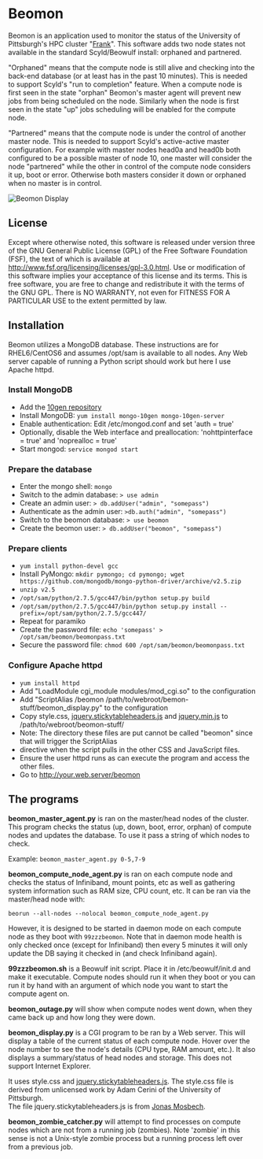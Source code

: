 Beomon
======

Beomon is an application used to monitor the status of the University of Pittsburgh's HPC 
cluster "[Frank](http://core.sam.pitt.edu/frank)".  This software adds two node states not available in 
the standard Scyld/Beowulf install: orphaned and partnered.

"Orphaned" means that the compute node is still alive and checking into
the back-end database (or at least has in the past 10 minutes).  This is
needed to support Scyld's "run to completion" feature.  When a compute 
node is first seen in the state "orphan" Beomon's master agent will
prevent new jobs from being scheduled on the node.  Similarly when
the node is first seen in the state "up" jobs scheduling will be
enabled for the compute node.

"Partnered" means that the compute node is under the control of another
master node.  This is needed to support Scyld's active-active master
configuration.  For example with master nodes head0a and head0b both configured
to be a possible master of node 10, one master will consider the node 
"partnered" while the other in control of the compute node considers
it up, boot or error.  Otherwise both masters consider it down
or orphaned when no master is in control.

![Beomon Display](http://www.pitt.edu/~jaw171/beomon_display_screenshot.jpg)

License
-------

Except where otherwise noted, this software is released under version three of the GNU General Public License (GPL) of the
Free Software Foundation (FSF), the text of which is available at http://www.fsf.org/licensing/licenses/gpl-3.0.html.
Use or modification of this software implies your acceptance of this license and its terms.
This is free software, you are free to change and redistribute it with the terms of the GNU GPL.
There is NO WARRANTY, not even for FITNESS FOR A PARTICULAR USE to the extent permitted by law.

Installation
------------

Beomon utilizes a MongoDB database.  These instructions are for
RHEL6/CentOS6 and assumes /opt/sam is available to all nodes.  Any Web server
capable of running a Python script should work but here I use Apache httpd.

### Install MongoDB
* Add the [10gen repository](http://docs.mongodb.org/manual/tutorial/install-mongodb-on-red-hat-centos-or-fedora-linux/)
* Install MongoDB: `yum install mongo-10gen mongo-10gen-server`
* Enable authentication: Edit /etc/mongod.conf and set 'auth = true'
* Optionally, disable the Web interface and preallocation: 'nohttpinterface = true' and 'noprealloc = true'
* Start mongod: `service mongod start`

### Prepare the database
* Enter the mongo shell: `mongo`
* Switch to the admin database: `> use admin`
* Create an admin user: `> db.addUser("admin", "somepass")`
* Authenticate as the admin user: `>db.auth("admin", "somepass")`
* Switch to the beomon database: `> use beomon`
* Create the beomon user: `> db.addUser("beomon", "somepass")`


### Prepare clients
* `yum install python-devel gcc`
* Install PyMongo: `mkdir pymongo; cd pymongo; wget https://github.com/mongodb/mongo-python-driver/archive/v2.5.zip`
* `unzip v2.5`
* `/opt/sam/python/2.7.5/gcc447/bin/python setup.py build`
* `/opt/sam/python/2.7.5/gcc447/bin/python setup.py install --prefix=/opt/sam/python/2.7.5/gcc447/`
* Repeat for paramiko
* Create the password file: `echo 'somepass' > /opt/sam/beomon/beomonpass.txt`
* Secure the password file: `chmod 600 /opt/sam/beomon/beomonpass.txt`


### Configure Apache httpd

* `yum install httpd`
* Add "LoadModule cgi_module modules/mod_cgi.so" to the configuration
* Add "ScriptAlias /beomon /path/to/webroot/bemon-stuff/beomon_display.py" to the configuration
* Copy style.css, [jquery.stickytableheaders.js](https://github.com/jmosbech/StickyTableHeaders/tree/master/js) and [jquery.min.js](http://code.jquery.com/jquery-1.8.3.min.js) to /path/to/webroot/beomon-stuff/
* Note: The directory these files are put cannot be called "beomon" since that will trigger the ScriptAlias 
* directive when the script pulls in the other CSS and JavaScript files.
* Ensure the user httpd runs as can execute the program and access the other files.
* Go to http://your.web.server/beomon

The programs
------------

**beomon_master_agent.py** is ran on the master/head nodes of the cluster.  This 
program checks the status (up, down, boot, error, orphan) of compute nodes and 
updates the database.  To use it pass a string of which nodes to check.

Example: `beomon_master_agent.py 0-5,7-9`


**beomon_compute_node_agent.py** is ran on each compute node and checks the status
of Infiniband, mount points, etc as well as gathering system information such as RAM size, 
CPU count, etc.  It can be ran via the master/head node with:

`beorun --all-nodes --nolocal beomon_compute_node_agent.py`

However, it is designed to be started in daemon mode on each compute node as they boot
with `99zzzbeomon`.  Note that in daemon mode health is only checked once (except for Infiniband) then 
every 5 minutes it will only update the DB saying it checked in (and check Infiniband again).


**99zzzbeomon.sh** is a Beowulf init script.  Place it in /etc/beowulf/init.d and make it executable.
Compute nodes should run it when they boot or you can run it by hand with an argument of which
node you want to start the compute agent on.


**beomon_outage.py** will show when compute nodes went down, when they came back up and how long they were down.


**beomon_display.py** is a CGI program to be ran by a Web server.  This will display a table of the
current status of each compute node.  Hover over the node number to see the node's details (CPU type, RAM 
amount, etc.).  It also displays a summary/status of head nodes and storage.  This does not support Internet Explorer.

It uses style.css and [jquery.stickytableheaders.js](https://github.com/jmosbech/StickyTableHeaders).
The style.css file is derived from unlicensed work by Adam Cerini of the University of Pittsburgh.  
The file jquery.stickytableheaders.js is from [Jonas Mosbech](https://github.com/jmosbech).  


**beomon_zombie_catcher.py** will attempt to find processes on compute nodes which are not from a running 
job (zombies).  Note 'zombie' in this sense is not a Unix-style zombie process but
a running process left over from a previous job.
